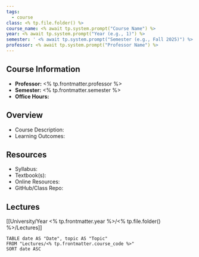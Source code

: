 ```yaml
---
tags:
  - course
class: <% tp.file.folder() %>
course_name: <% await tp.system.prompt("Course Name") %>
year: <% await tp.system.prompt("Year (e.g., 1)") %>
semester: ' <% await tp.system.prompt("Semester (e.g., Fall 2025)") %>'
professor: <% await tp.system.prompt("Professor Name") %>
---
```

## Course Information
- **Professor:** <% tp.frontmatter.professor %>  
- **Semester:** <% tp.frontmatter.semester %>  
- **Office Hours:**  

## Overview
- Course Description:  
- Learning Outcomes:  

## Resources
- Syllabus:  
- Textbook(s):  
- Online Resources:  
- GitHub/Class Repo:  

## Lectures
[[University/Year <% tp.frontmatter.year %>/<% tp.file.folder() %>/Lectures]]
```dataview
TABLE date AS "Date", topic AS "Topic"
FROM "Lectures/<% tp.frontmatter.course_code %>"
SORT date ASC
